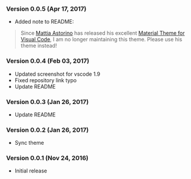 ### Version 0.0.5 (Apr 17, 2017)

* Added note to README:

> Since [Mattia Astorino](https://github.com/equinusocio) has released his excellent [Material Theme for Visual Code](https://marketplace.visualstudio.com/items?itemName=Equinusocio.vsc-material-theme), I am no longer maintaining this theme. Please use his theme instead!

### Version 0.0.4 (Feb 03, 2017)
* Updated screenshot for vscode 1.9
* Fixed repository link typo
* Update README

### Version 0.0.3 (Jan 26, 2017)
* Update README

### Version 0.0.2 (Jan 26, 2017)
* Sync theme

### Version 0.0.1 (Nov 24, 2016)
* Initial release
